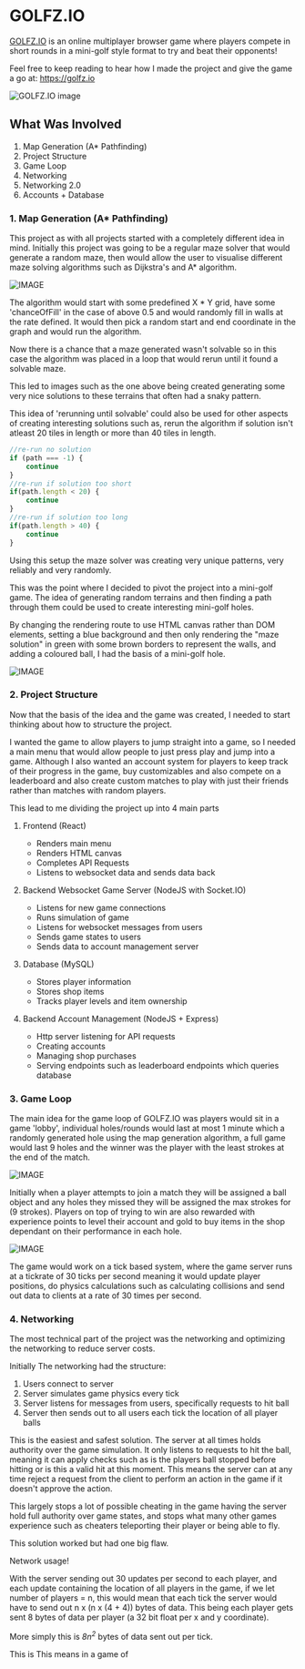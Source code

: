 # GOLFZ.IO

[GOLFZ.IO](https://golfz.io) is an online multiplayer browser game where players compete in short rounds in a mini-golf style format to try and beat their opponents!

Feel free to keep reading to hear how I made the project and give the game a go at: https://golfz.io

![GOLFZ.IO image](/resources/golfzio.png "Optional title")

## What Was Involved

1. Map Generation (A* Pathfinding)
2. Project Structure
3. Game Loop
4. Networking 
5. Networking 2.0
6. Accounts + Database

### 1. Map Generation (A* Pathfinding)

This project as with all projects started with a completely different idea in mind. Initially this project was going to be a regular maze solver that would generate a random maze, then would allow the user to visualise different maze solving algorithms such as Dijkstra's and A* algorithm.

![IMAGE](/resources/golfzio/earlymazegen.png)

The algorithm would start with some predefined X * Y grid, have some 'chanceOfFill' in the case of above 0.5 and would randomly fill in walls at the rate defined. It would then pick a random start and end coordinate in the graph and would run the algorithm.

Now there is a chance that a maze generated wasn't solvable so in this case the algorithm was placed in a loop that would rerun until it found a solvable maze.

This led to images such as the one above being created generating some very nice solutions to these terrains that often had a snaky pattern.

This idea of 'rerunning until solvable' could also be used for other aspects of creating interesting solutions such as, rerun the algorithm if solution isn't atleast 20 tiles in length or more than 40 tiles in length.  

```js
//re-run no solution
if (path === -1) {
    continue
}
//re-run if solution too short
if(path.length < 20) {
    continue
}
//re-run if solution too long
if(path.length > 40) {
    continue
}
```

Using this setup the maze solver was creating very unique patterns, very reliably and very randomly.

This was the point where I decided to pivot the project into a mini-golf game. The idea of generating random terrains and then finding a path through them could be used to create interesting mini-golf holes.

By changing the rendering route to use HTML canvas rather than DOM elements, setting a blue background and then only rendering the "maze solution" in green with some brown borders to represent the walls, and adding a coloured ball, I had the basis of a mini-golf hole.

![IMAGE](/resources/golfzio/golfzioearlymapview.png)

### 2. Project Structure

Now that the basis of the idea and the game was created, I needed to start thinking about how to structure the project.

I wanted the game to allow players to jump straight into a game, so I needed a main menu that would allow people to just press play and jump into a game. Although I also wanted an account system for players to keep track of their progress in the game, buy customizables and also compete on a leaderboard and also create custom matches to play with just their friends rather than matches with random players.

This lead to me dividing the project up into 4 main parts

1. Frontend (React)
    * Renders main menu
    * Renders HTML canvas
    * Completes API Requests
    * Listens to websocket data and sends data back

2. Backend Websocket Game Server (NodeJS with Socket.IO)
    * Listens for new game connections
    * Runs simulation of game
    * Listens for websocket messages from users
    * Sends game states to users
    * Sends data to account management server

3. Database (MySQL)
    * Stores player information
    * Stores shop items
    * Tracks player levels and item ownership

4. Backend Account Management (NodeJS + Express)
    * Http server listening for API requests
    * Creating accounts
    * Managing shop purchases
    * Serving endpoints such as leaderboard endpoints which queries database

### 3. Game Loop

The main idea for the game loop of GOLFZ.IO was players would sit in a game 'lobby', individual holes/rounds would last at most 1 minute which a randomly generated hole using the map generation algorithm, a full game would last 9 holes and the winner was the player with the least strokes at the end of the match.

![IMAGE](/resources/golfzio/leaderboard.png)

Initially when a player attempts to join a match they will be assigned a ball object and any holes they missed they will be assigned the max strokes for (9 strokes). Players on top of trying to win are also rewarded with experience points to level their account and gold to buy items in the shop dependant on their performance in each hole.

![IMAGE](/resources/golfzio/shop.png)

The game would work on a tick based system, where the game server runs at a tickrate of 30 ticks per second meaning it would update player positions, do physics calculations such as calculating collisions and send out data to clients at a rate of 30 times per second.

### 4. Networking

The most technical part of the project was the networking and optimizing the networking to reduce server costs.

Initially The networking had the structure:
1. Users connect to server
2. Server simulates game physics every tick
3. Server listens for messages from users, specifically requests to hit ball
4. Server then sends out to all users each tick the location of all player balls

This is the easiest and safest solution. The server at all times holds authority over the game simulation. It only listens to requests to hit the ball, meaning it can apply checks such as is the players ball stopped before hitting or is this a valid hit at this moment. This means the server can at any time reject a request from the client to perform an action in the game if it doesn't approve the action. 

This largely stops a lot of possible cheating in the game having the server hold full authority over game states, and stops what many other games experience such as cheaters teleporting their player or being able to fly.

This solution worked but had one big flaw.

Network usage!

With the server sending out 30 updates per second to each player, and each update containing the location of all players in the game, if we let number of players = n, this would mean that each tick the server would have to send out n x (n x (4 + 4)) bytes of data. This being each player gets sent 8 bytes of data per player (a 32 bit float per x and y coordinate).

More simply this is <i>8n<sup>2</sup></i> bytes of data sent out per tick.

This is 
This means in a game of